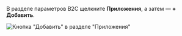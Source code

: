 В разделе параметров B2C щелкните **Приложения**, а затем — **+ Добавить**.

![Кнопка "Добавить" в разделе "Приложения"](./media/active-directory-b2c-portal-add-application/b2c-applications-add.png)